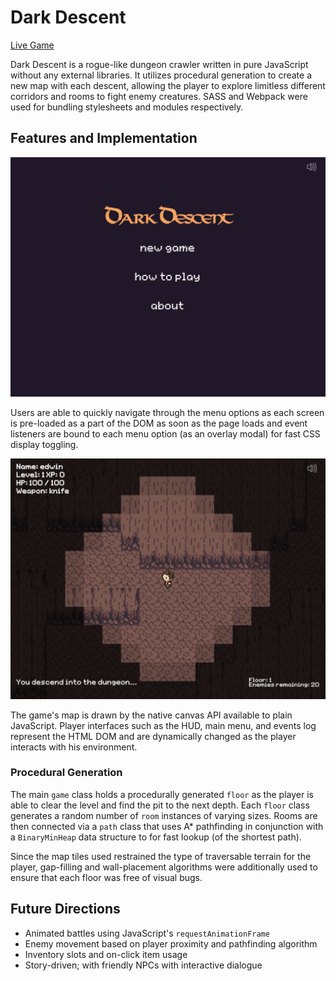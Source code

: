 # Dark Descent
[Live Game][dark-descent]

[dark-descent]: https://laed37.github.io/dark-descent/

Dark Descent is a rogue-like dungeon crawler written in pure JavaScript without any external libraries. It utilizes procedural generation to create a new map with each descent, allowing the player to explore limitless different corridors and rooms to fight enemy creatures. SASS and Webpack were used for bundling stylesheets and modules respectively.

## Features and Implementation

![image of main menu](docs/screenshots/main_menu.png)

Users are able to quickly navigate through the menu options as each screen is pre-loaded as a part of the DOM as soon as the page loads and event listeners are bound to each menu option (as an overlay modal) for fast CSS display toggling.

![image of basic floor](docs/screenshots/dungeon_basic.png)

The game's map is drawn by the native canvas API available to plain JavaScript. Player interfaces such as the HUD, main menu, and events log represent the HTML DOM and are dynamically changed as the player interacts with his environment.

### Procedural Generation

The main `game` class holds a procedurally generated `floor` as the player is able to clear the level and find the pit to the next depth. Each `floor` class generates a random number of `room` instances of varying sizes. Rooms are then connected via a `path` class that uses A* pathfinding in conjunction with a `BinaryMinHeap` data structure to for fast lookup (of the shortest path).

Since the map tiles used restrained the type of traversable terrain for the player, gap-filling and wall-placement algorithms were additionally used to ensure that each floor was free of visual bugs.

## Future Directions
- Animated battles using JavaScript's `requestAnimationFrame`
- Enemy movement based on player proximity and pathfinding algorithm
- Inventory slots and on-click item usage
- Story-driven; with friendly NPCs with interactive dialogue
